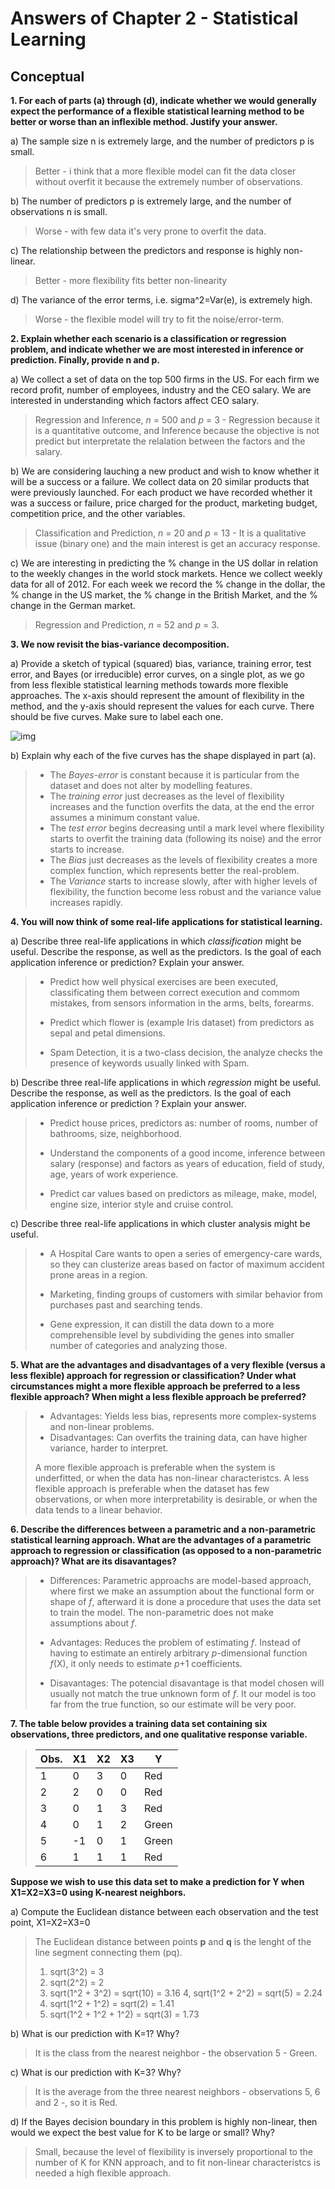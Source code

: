 # Answers of Chapter 2 - Statistical Learning

## **Conceptual**

**1. For each of parts (a) through (d), indicate whether we would generally expect the performance of a flexible statistical learning method to be better or worse than an inflexible method. Justify your answer.**

a) The sample size n is extremely large, and the number of predictors p is small.

> Better - i think that a more flexible model can fit the data closer without overfit it because the extremely number of observations.

b) The number of predictors p is extremely large, and the number of observations n is small.

> Worse - with few data it's very prone to overfit the data.

c) The relationship between the predictors and response is highly non-linear.

> Better - more flexibility fits better non-linearity

d) The variance of the error terms, i.e. sigma^2=Var(e), is extremely high. 

> Worse - the flexible model will try to fit the noise/error-term. 

**2. Explain whether each scenario is a classification or regression problem, and indicate whether we are most interested in inference or prediction. Finally, provide n and p.**

a) We collect a set of data on the top 500 firms in the US. For each firm we record profit, number of employees, industry and the CEO salary. We are interested in understanding which factors affect CEO salary.

> Regression and Inference, *n* = 500 and *p* = 3 - Regression because it is a quantitative outcome, and Inference because the objective is not predict but interpretate the relalation between the factors and the salary. 

b) We are considering lauching a new product and wish to know whether it will be a success or a failure. We collect data on 20 similar products that were previously launched. For each product we have recorded whether it was a success or failure, price charged for the product, marketing budget, competition price, and the other variables.

> Classification and Prediction, *n* = 20 and *p* = 13 - It is a qualitative issue (binary one) and the main interest is get an accuracy response.

c) We are interesting in predicting the % change in the US dollar in relation to the weekly changes in the world stock markets. Hence we collect weekly data for all of 2012. For each week we record the % change in the dollar, the % change in the US market, the % change in the British Market, and the % change in the German market.

> Regression and Prediction, *n* = 52 and *p* = 3.

**3. We now revisit the bias-variance decomposition.**

a) Provide a sketch of typical (squared) bias, variance, training error, test error, and Bayes (or irreducible) error curves, on a single plot, as we go from less flexible statistical learning methods towards more flexible approaches. The x-axis should represent the amount of flexibility in the method, and the y-axis should represent the values for each curve. There should be five curves. Make sure to label each one.


![img](./answers-chapter2-q3-a.jpg)

b) Explain why each of the five curves has the shape displayed in part (a).

> * The *Bayes-error* is constant because it is particular from the dataset and does not alter by modelling features. 
> * The *training error* just decreases as the level of flexibility increases and the function overfits the data, at the end the error assumes a minimum constant value. 
> * The *test error* begins decreasing until a mark level where flexibility starts to overfit the training data (following its noise) and the error starts to increase.
> * The *Bias* just decreases as the levels of flexibility creates a more complex function, which represents better the real-problem. 
> * The *Variance* starts to increase slowly, after with higher levels of flexibility, the function become less robust and the variance value increases rapidly.

**4. You will now think of some real-life applications for statistical learning.**

a) Describe three real-life applications in which *classification* might be useful. Describe the response, as well as the predictors. Is the goal of each application inference or prediction? Explain your answer.

> - Predict how well physical exercises are been executed, classificating them between correct execution and commom mistakes, from sensors information in the arms, belts, forearms.
> 
> - Predict which flower is (example Iris dataset) from predictors as sepal and petal dimensions.
> 
> - Spam Detection, it is a two-class decision, the analyze checks the presence of keywords usually linked with Spam.

b) Describe three real-life applications in which *regression* might be useful. Describe the response, as well as the predictors. Is the goal of each application inference or prediction ? Explain your answer.

> - Predict house prices, predictors as: number of rooms, number of bathrooms, size, neighborhood.
> 
> - Understand the components of a good income, inference between salary (response) and  factors as years of education, field of study, age, years of work experience.
> 
> - Predict car values based on predictors as mileage, make, model, engine size, interior style and cruise control.


c) Describe three real-life applications in which cluster analysis might be useful.

> * A Hospital Care wants to open a series of emergency-care wards, so they can clusterize areas based on factor of maximum accident prone areas in a region.
>
> * Marketing, finding groups of customers with similar behavior from purchases past and searching tends.
>
> * Gene expression, it can distill the data down to a more comprehensible level by subdividing the genes into smaller number of categories and analyzing those. 


**5. What are the advantages and disadvantages of a very flexible (versus a less flexible) approach for regression or classification? Under what circumstances might a more flexible approach be preferred to a less flexible approach? When might a less flexible approach be preferred?**

> - Advantages: Yields less bias, represents more complex-systems and non-linear problems.
> - Disadvantages: Can overfits the training data, can have higher variance, harder to interpret.
>
> A more flexible approach is preferable when the system is underfitted, or when the data has non-linear characteristcs. A less flexible approach is preferable when the dataset has few observations, or when more interpretability is desirable, or when the data tends to a linear behavior.


**6. Describe the differences between a parametric and a non-parametric statistical learning approach. What are the advantages of a parametric approach to regression or classification (as opposed to a non-parametric approach)? What are its disavantages?**

> - Differences: Parametric approachs are model-based approach, where first we make an assumption about the functional form or shape of *f*, afterward it is done a procedure that uses the data set to train the model.  The non-parametric does not make assumptions about *f*.
> 
> - Advantages: Reduces the problem of estimating *f*. Instead of having to estimate an entirely arbitrary *p*-dimensional function *f*(X), it only needs to estimate *p*+1 coefficients.
>
> - Disavantages: The potencial disavantage is that model chosen will usually not match the true unknown form of *f*. It our model is too far from the true function, so our estimate will be very poor.

**7. The table below provides a training data set containing six observations, three predictors, and one qualitative response variable.**

> Obs. | X1 | X2 | X3 | Y
> --- | --- | --- | --- | ---
> 1 | 0 | 3 | 0 | Red
> 2 | 2 | 0 | 0 | Red
> 3 | 0 | 1 | 3 | Red
> 4 | 0 | 1 | 2 | Green
> 5 | -1 | 0 | 1 | Green
> 6 | 1 | 1 | 1 | Red

**Suppose we wish to use this data set to make a prediction for Y when X1=X2=X3=0 using K-nearest neighbors.**

a) Compute the Euclidean distance between each observation and the test point, X1=X2=X3=0

> The Euclidean distance between points **p** and **q** is the lenght of the line segment connecting them (pq).
> 
> 1. sqrt(3^2) = 3
> 2. sqrt(2^2) = 2
> 3. sqrt(1^2 + 3^2) = sqrt(10) = 3.16
> 4, sqrt(1^2 + 2^2) = sqrt(5) = 2.24
> 5. sqrt(1^2 + 1^2) = sqrt(2) = 1.41
> 6. sqrt(1^2 + 1^2 + 1^2) = sqrt(3) = 1.73

b) What is our prediction with K=1? Why?

> It is the class from the nearest neighbor - the observation 5 - Green.

c) What is our prediction with K=3? Why?

> It is the average from the three nearest neighbors - observations 5, 6 and 2 -, so it is Red. 

d) If the Bayes decision boundary in this problem is highly non-linear, then would we expect the best value for K to be large or small? Why?

> Small, because the level of flexibility is inversely proportional to the number of K for KNN approach, and to fit non-linear characteristcs is needed a high flexible approach.


 

